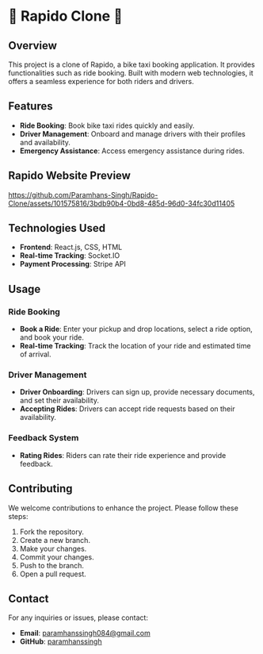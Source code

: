 # 🛵 Rapido Clone 🚀

## Overview
This project is a clone of Rapido, a bike taxi booking application. It provides functionalities such as ride booking. Built with modern web technologies, it offers a seamless experience for both riders and drivers.

## Features
- **Ride Booking**: Book bike taxi rides quickly and easily.
- **Driver Management**: Onboard and manage drivers with their profiles and availability.
- **Emergency Assistance**: Access emergency assistance during rides.


## Rapido Website Preview 
https://github.com/Paramhans-Singh/Rapido-Clone/assets/101575816/3bdb90b4-0bd8-485d-96d0-34fc30d11405


## Technologies Used
- **Frontend**: React.js, CSS, HTML
- **Real-time Tracking**: Socket.IO
- **Payment Processing**: Stripe API


## Usage

### Ride Booking
- **Book a Ride**: Enter your pickup and drop locations, select a ride option, and book your ride.
- **Real-time Tracking**: Track the location of your ride and estimated time of arrival.

### Driver Management
- **Driver Onboarding**: Drivers can sign up, provide necessary documents, and set their availability.
- **Accepting Rides**: Drivers can accept ride requests based on their availability.

### Feedback System
- **Rating Rides**: Riders can rate their ride experience and provide feedback.


## Contributing
We welcome contributions to enhance the project. Please follow these steps:

1. Fork the repository.
2. Create a new branch.
3. Make your changes.
4. Commit your changes.
5. Push to the branch.
6. Open a pull request.


## Contact
For any inquiries or issues, please contact:
- **Email**: paramhanssingh084@gmail.com
- **GitHub**: [paramhanssingh](https://github.com/Paramhans-Singh)
